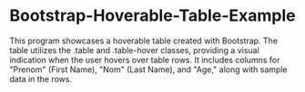 # Bootstrap-Hoverable-Table-Example
This program showcases a hoverable table created with Bootstrap. The table utilizes the .table and .table-hover classes, providing a visual indication when the user hovers over table rows. It includes columns for "Prenom" (First Name), "Nom" (Last Name), and "Age," along with sample data in the rows.
